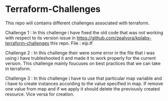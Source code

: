 # Terraform-Challenges
This repo will contains different challenges associated with terraform.

Challenge 1 : In this challenge i have fixed the old code that was not working with respect to its version issue in https://github.com/zealvora/kplabs-terraform-challenges this repo. File : eip.tf

Challenge 2 : In this challenge their were some error in the file that i was using i have trubleshooted it and made it to work properly for the current version.
              This challenge mainly foucuses on best practices that we can take in terraform.

Challenge 3 : In this challenge i have to use that particular map variable and i have to create instances according to the value specified in map.
              If remove one value from map and if we apply it should delete the previously created resource. Vice versa for creation.


